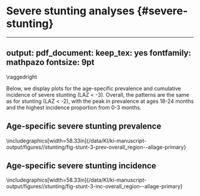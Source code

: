 # Severe stunting analyses {#severe-stunting}

---
output:
  pdf_document:
    keep_tex: yes
fontfamily: mathpazo
fontsize: 9pt
---

\raggedright

Below, we display plots for the age-specific prevalence and cumulative incidence of severe stunting (LAZ < -3). Overall, the patterns are the same as for stunting (LAZ < -2), with the peak in prevalence at ages 18-24 months and the highest incidence proportion from 0-3 months. 




## Age-specific severe stunting prevalence

\includegraphics[width=58.33in]{/data/KI/ki-manuscript-output/figures//stunting/fig-stunt-3-prev-overall_region--allage-primary} 


## Age-specific severe stunting incidence

\includegraphics[width=58.33in]{/data/KI/ki-manuscript-output/figures//stunting/fig-stunt-3-inc-overall_region--allage-primary} 
